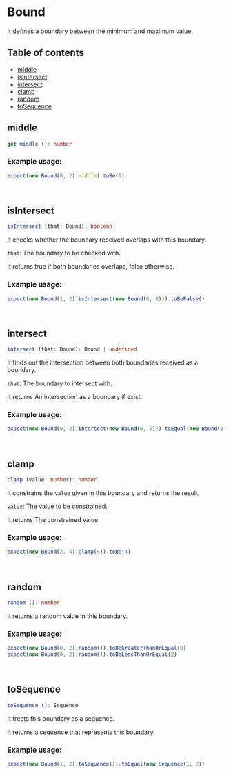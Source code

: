 # Bound
It defines a boundary between the minimum and maximum value.

## Table of contents
- [middle](https://github.com/ii887522/hydro/blob/master/docs/struct/Bound.md#middle)
- [isIntersect](https://github.com/ii887522/hydro/blob/master/docs/struct/Bound.md#isIntersect)
- [intersect](https://github.com/ii887522/hydro/blob/master/docs/struct/Bound.md#intersect)
- [clamp](https://github.com/ii887522/hydro/blob/master/docs/struct/Bound.md#clamp)
- [random](https://github.com/ii887522/hydro/blob/master/docs/struct/Bound.md#random)
- [toSequence](https://github.com/ii887522/hydro/blob/master/docs/struct/Bound.md#toSequence)

## **middle**
```ts
get middle (): number
```

### **Example usage:**
```ts
expect(new Bound(0, 2).middle).toBe(1)
```
<br />

## **isIntersect**
```ts
isIntersect (that: Bound): boolean
```
It checks whether the boundary received overlaps with this boundary.

`that`: The boundary to be checked with.

It returns true if both boundaries overlaps, false otherwise.

### **Example usage:**
```ts
expect(new Bound(1, 2).isIntersect(new Bound(0, 0))).toBeFalsy()
```
<br />

## **intersect**
```ts
intersect (that: Bound): Bound | undefined
```
It finds out the intersection between both boundaries received as a boundary.

`that`: The boundary to intersect with.

It returns An intersection as a boundary if exist.

### **Example usage:**
```ts
expect(new Bound(0, 2).intersect(new Bound(0, 0))).toEqual(new Bound(0, 0))
```
<br />

## **clamp**
```ts
clamp (value: number): number
```
It constrains the `value` given in this boundary and returns the result.

`value`: The value to be constrained.

It returns The constrained value.

### **Example usage:**
```ts
expect(new Bound(2, 4).clamp(5)).toBe(4)
```
<br />

## **random**
```ts
random (): number
```
It returns a random value in this boundary.

### **Example usage:**
```ts
expect(new Bound(0, 2).random()).toBeGreaterThanOrEqual(0)
expect(new Bound(0, 2).random()).toBeLessThanOrEqual(2)
```
<br />

## **toSequence**
```ts
toSequence (): Sequence
```
It treats this boundary as a sequence.

It returns a sequence that represents this boundary.

### **Example usage:**
```ts
expect(new Bound(1, 2).toSequence()).toEqual(new Sequence(1, 2))
```
<br />
